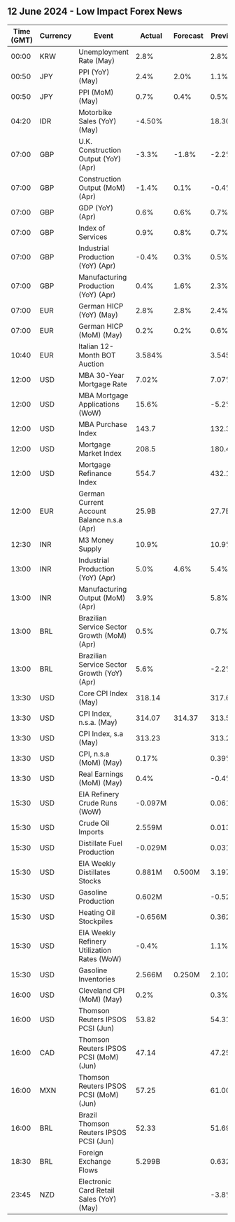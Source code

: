 ## 12 June 2024 - Low Impact Forex News

| Time (GMT) | Currency | Event | Actual | Forecast | Previous |
|------|----------|-------|--------|----------|----------|
| 00:00 | KRW | Unemployment Rate (May) | 2.8% |  | 2.8% |
| 00:50 | JPY | PPI (YoY) (May) | 2.4% | 2.0% | 1.1% |
| 00:50 | JPY | PPI (MoM) (May) | 0.7% | 0.4% | 0.5% |
| 04:20 | IDR | Motorbike Sales (YoY) (May) | -4.50% |  | 18.30% |
| 07:00 | GBP | U.K. Construction Output (YoY) (Apr) | -3.3% | -1.8% | -2.2% |
| 07:00 | GBP | Construction Output (MoM) (Apr) | -1.4% | 0.1% | -0.4% |
| 07:00 | GBP | GDP (YoY) (Apr) | 0.6% | 0.6% | 0.7% |
| 07:00 | GBP | Index of Services | 0.9% | 0.8% | 0.7% |
| 07:00 | GBP | Industrial Production (YoY) (Apr) | -0.4% | 0.3% | 0.5% |
| 07:00 | GBP | Manufacturing Production (YoY) (Apr) | 0.4% | 1.6% | 2.3% |
| 07:00 | EUR | German HICP (YoY) (May) | 2.8% | 2.8% | 2.4% |
| 07:00 | EUR | German HICP (MoM) (May) | 0.2% | 0.2% | 0.6% |
| 10:40 | EUR | Italian 12-Month BOT Auction | 3.584% |  | 3.545% |
| 12:00 | USD | MBA 30-Year Mortgage Rate | 7.02% |  | 7.07% |
| 12:00 | USD | MBA Mortgage Applications (WoW) | 15.6% |  | -5.2% |
| 12:00 | USD | MBA Purchase Index | 143.7 |  | 132.3 |
| 12:00 | USD | Mortgage Market Index | 208.5 |  | 180.4 |
| 12:00 | USD | Mortgage Refinance Index | 554.7 |  | 432.1 |
| 12:00 | EUR | German Current Account Balance n.s.a (Apr) | 25.9B |  | 27.7B |
| 12:30 | INR | M3 Money Supply | 10.9% |  | 10.9% |
| 13:00 | INR | Industrial Production (YoY) (Apr) | 5.0% | 4.6% | 5.4% |
| 13:00 | INR | Manufacturing Output (MoM) (Apr) | 3.9% |  | 5.8% |
| 13:00 | BRL | Brazilian Service Sector Growth (MoM) (Apr) | 0.5% |  | 0.7% |
| 13:00 | BRL | Brazilian Service Sector Growth (YoY) (Apr) | 5.6% |  | -2.2% |
| 13:30 | USD | Core CPI Index (May) | 318.14 |  | 317.62 |
| 13:30 | USD | CPI Index, n.s.a. (May) | 314.07 | 314.37 | 313.55 |
| 13:30 | USD | CPI Index, s.a (May) | 313.23 |  | 313.21 |
| 13:30 | USD | CPI, n.s.a (MoM) (May) | 0.17% |  | 0.39% |
| 13:30 | USD | Real Earnings (MoM) (May) | 0.4% |  | -0.4% |
| 15:30 | USD | EIA Refinery Crude Runs (WoW) | -0.097M |  | 0.061M |
| 15:30 | USD | Crude Oil Imports | 2.559M |  | 0.013M |
| 15:30 | USD | Distillate Fuel Production | -0.029M |  | 0.031M |
| 15:30 | USD | EIA Weekly Distillates Stocks | 0.881M | 0.500M | 3.197M |
| 15:30 | USD | Gasoline Production | 0.602M |  | -0.527M |
| 15:30 | USD | Heating Oil Stockpiles | -0.656M |  | 0.362M |
| 15:30 | USD | EIA Weekly Refinery Utilization Rates (WoW) | -0.4% |  | 1.1% |
| 15:30 | USD | Gasoline Inventories | 2.566M | 0.250M | 2.102M |
| 16:00 | USD | Cleveland CPI (MoM) (May) | 0.2% |  | 0.3% |
| 16:00 | USD | Thomson Reuters IPSOS PCSI (Jun) | 53.82 |  | 54.31 |
| 16:00 | CAD | Thomson Reuters IPSOS PCSI (MoM) (Jun) | 47.14 |  | 47.25 |
| 16:00 | MXN | Thomson Reuters IPSOS PCSI (MoM) (Jun) | 57.25 |  | 61.00 |
| 16:00 | BRL | Brazil Thomson Reuters IPSOS PCSI (Jun) | 52.33 |  | 51.69 |
| 18:30 | BRL | Foreign Exchange Flows | 5.299B |  | 0.632B |
| 23:45 | NZD | Electronic Card Retail Sales (YoY) (May) |  |  | -3.8% |
